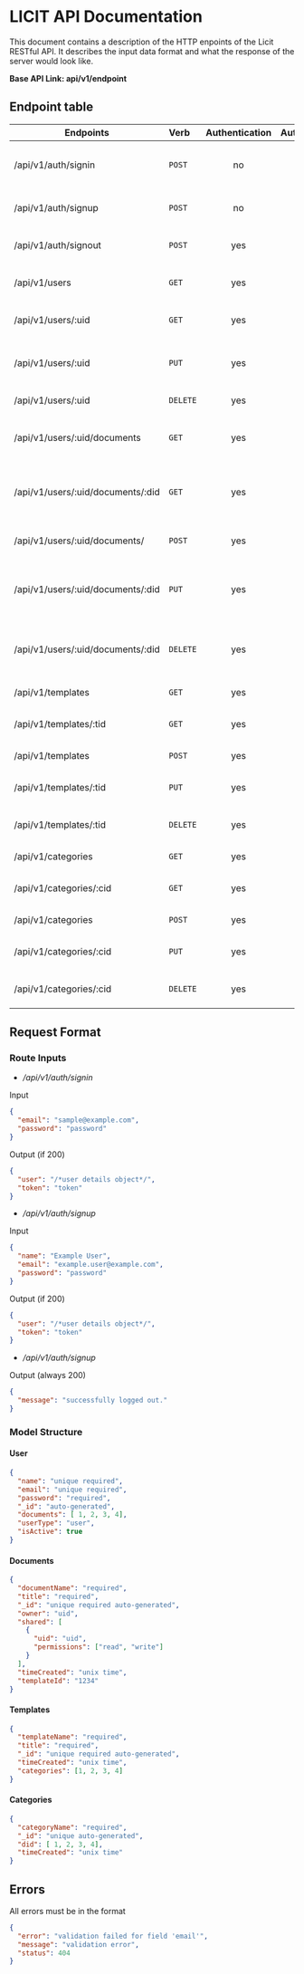 # LICIT API Documentation
This document contains a description of the HTTP enpoints of the Licit RESTful API. It describes the input data format and what the response of the server would look like.

**Base API Link: api/v1/endpoint**

## Endpoint table

|Endpoints                    |Verb      | Authentication | Authorization | Description |
|---|:---|:---:|:---:|:---|
| /api/v1/auth/signin                | `POST`   | no    | no    | Get authenticated from this route        |
| /api/v1/auth/signup                | `POST`   | no    | no    | Create a new user via this route        |
| /api/v1/auth/signout               | `POST`   | yes   | no    | Log a user out of the service        |
| /api/v1/users                      | `GET`    | yes   | yes   | Get a list of all users on the platform        |
| /api/v1/users/:uid                 | `GET`    | yes   | no    | Get a particular user        |
| /api/v1/users/:uid                 | `PUT`    | yes   | no    | Updates a particular users' information        |
| /api/v1/users/:uid                 | `DELETE` | yes   | no    | Remove a user        |
| /api/v1/users/:uid/documents       | `GET`    | yes   | yes   | Get the specified users' documents        |
| /api/v1/users/:uid/documents/:did  | `GET`    | yes   | yes   | Get the specified document of the specified user        |
| /api/v1/users/:uid/documents/      | `POST`   | yes   | no    | Create a new user document        |
| /api/v1/users/:uid/documents/:did  | `PUT`    | yes   | no    | Update a specified document of a specified user        |
| /api/v1/users/:uid/documents/:did  | `DELETE` | yes   | no    | Delete a specified document of a specified user        |
| /api/v1/templates              | `GET`    | yes    | no     | Get all templates        |
| /api/v1/templates/:tid         | `GET`    | yes    | no     | Get a specific template        |
| /api/v1/templates              | `POST`   | yes    | yes    | Create a new template        |
| /api/v1/templates/:tid         | `PUT`    | yes    | yes    | Update a specified template        |
| /api/v1/templates/:tid         | `DELETE` | yes    | yes    | Remove a specified template        |
| /api/v1/categories             | `GET`    | yes    | yes    | Get all categories        |
| /api/v1/categories/:cid        | `GET`    | yes    | no     | Get a specific category        |
| /api/v1/categories             | `POST`   | yes    | yes    | Create a new category        |
| /api/v1/categories/:cid        | `PUT`    | yes    | yes    | Update a specified category        |
| /api/v1/categories/:cid        | `DELETE` | yes    | yes    | Remove a  specified category        |

## Request Format
### Route Inputs
- */api/v1/auth/signin*

Input
```json
{
  "email": "sample@example.com",
  "password": "password"
}
```

Output (if 200)
```json
{
  "user": "/*user details object*/",
  "token": "token"
}
```

- */api/v1/auth/signup*

Input
```json
{
  "name": "Example User",
  "email": "example.user@example.com",
  "password": "password"
}
```

Output (if 200)
```json
{
  "user": "/*user details object*/",
  "token": "token"
}
```

- */api/v1/auth/signup*

Output (always 200)
```json
{
  "message": "successfully logged out."
}
```

### Model Structure
#### User
```json
{
  "name": "unique required",
  "email": "unique required",
  "password": "required",
  "_id": "auto-generated",
  "documents": [ 1, 2, 3, 4],
  "userType": "user",
  "isActive": true
}
```
#### Documents
```json
{
  "documentName": "required",
  "title": "required",
  "_id": "unique required auto-generated",
  "owner": "uid",
  "shared": [
    {
      "uid": "uid",
      "permissions": ["read", "write"]
    }
  ],
  "timeCreated": "unix time",
  "templateId": "1234"
}
```
#### Templates
```json
{
  "templateName": "required",
  "title": "required",
  "_id": "unique required auto-generated",
  "timeCreated": "unix time",
  "categories": [1, 2, 3, 4]
}
```
#### Categories
```json
{
  "categoryName": "required",
  "_id": "unique auto-generated",
  "did": [ 1, 2, 3, 4],
  "timeCreated": "unix time"
}
```

## Errors
All errors must be in the format
```json
{
  "error": "validation failed for field 'email'",
  "message": "validation error",
  "status": 404
}
```
